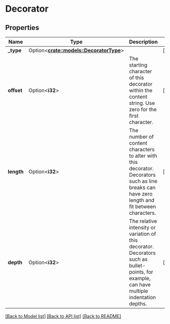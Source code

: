 # Decorator

## Properties

Name | Type | Description | Notes
------------ | ------------- | ------------- | -------------
**_type** | Option<[**crate::models::DecoratorType**](DecoratorType.md)> |  | [optional]
**offset** | Option<**i32**> | The starting character of this decorator within the content string. Use zero for the first character. | [optional]
**length** | Option<**i32**> | The number of content characters to alter with this decorator. Decorators such as line breaks can have zero length and fit between characters. | [optional]
**depth** | Option<**i32**> | The relative intensity or variation of this decorator. Decorators such as bullet-points, for example, can have multiple indentation depths. | [optional]

[[Back to Model list]](../README.md#documentation-for-models) [[Back to API list]](../README.md#documentation-for-api-endpoints) [[Back to README]](../README.md)


